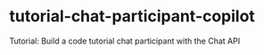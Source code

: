 # tutorial-chat-participant-copilot
Tutorial: Build a code tutorial chat participant with the Chat API

